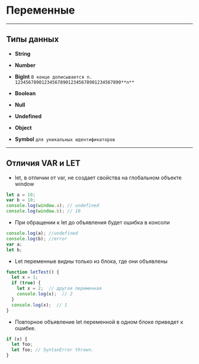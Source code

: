 # Переменные
------------------------

## Типы данных
- **String**

- **Number**

- **BigInt** `В конце дописывается n.    1234567890123456789012345678901234567890**n**`

- **Boolean** 

- **Null**

- **Undefined**

- **Object**

- **Symbol** `для уникальных идентификаторов`

------------------------

## Отличия VAR и LET
- let, в отличии от var, не создает свойства на глобальном объекте window

```javascript
let a = 10;
var b = 10;
console.log(window.a); // undefined
console.log(window.b); // 10
```

- При обращении к let до объявления будет ошибка в консоли
```javascript
console.log(a); //undefined
console.log(b); //error
var a;
let b;
```

- Let переменные видны только из блока, где они объявлены
```javascript
function letTest() {
  let x = 1;
  if (true) {
    let x = 2;  // другая переменная
    console.log(x);  // 2
  }
  console.log(x);  // 1
}
```

- Повторное объявление let переменной в одном блоке приведет к ошибке.
```javascript
if (x) {
  let foo;
  let foo; // SyntaxError thrown.
}
```
